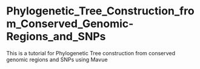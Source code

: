 # Phylogenetic_Tree_Construction_from_Conserved_Genomic-Regions_and_SNPs
This is a tutorial for Phylogenetic Tree construction from conserved genomic regions and SNPs using Mavue
